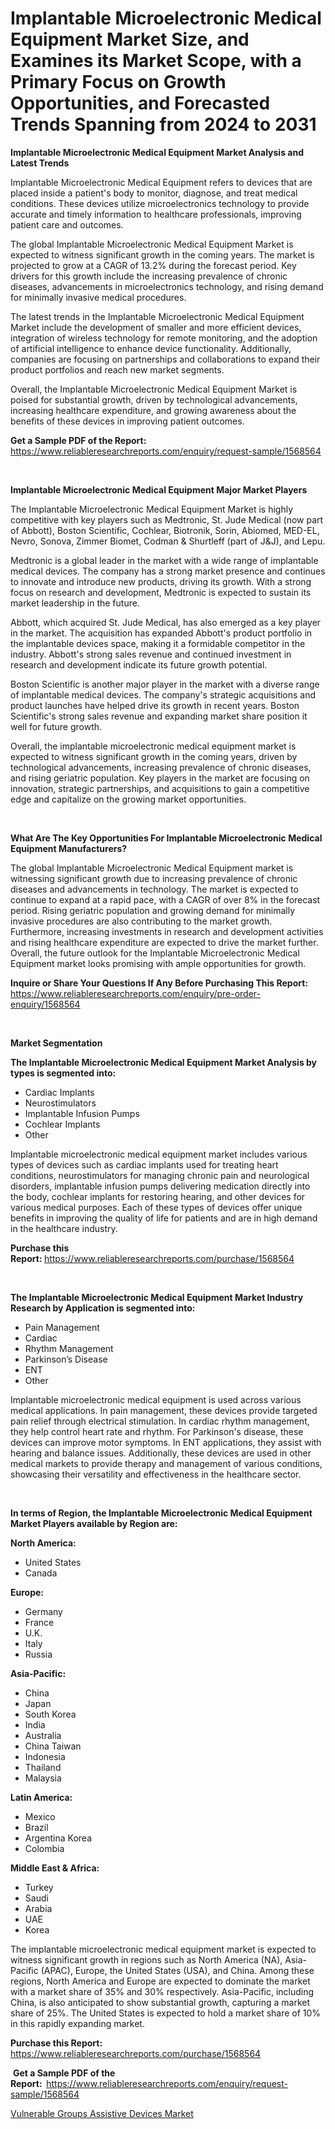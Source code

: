 <p><h1>Implantable Microelectronic Medical Equipment Market Size, and Examines its Market Scope, with a Primary Focus on Growth Opportunities, and Forecasted Trends Spanning from 2024 to 2031</h1></p><p><strong>Implantable Microelectronic Medical Equipment Market Analysis and Latest Trends</strong></p>
<p><p>Implantable Microelectronic Medical Equipment refers to devices that are placed inside a patient's body to monitor, diagnose, and treat medical conditions. These devices utilize microelectronics technology to provide accurate and timely information to healthcare professionals, improving patient care and outcomes.</p><p>The global Implantable Microelectronic Medical Equipment Market is expected to witness significant growth in the coming years. The market is projected to grow at a CAGR of 13.2% during the forecast period. Key drivers for this growth include the increasing prevalence of chronic diseases, advancements in microelectronics technology, and rising demand for minimally invasive medical procedures.</p><p>The latest trends in the Implantable Microelectronic Medical Equipment Market include the development of smaller and more efficient devices, integration of wireless technology for remote monitoring, and the adoption of artificial intelligence to enhance device functionality. Additionally, companies are focusing on partnerships and collaborations to expand their product portfolios and reach new market segments.</p><p>Overall, the Implantable Microelectronic Medical Equipment Market is poised for substantial growth, driven by technological advancements, increasing healthcare expenditure, and growing awareness about the benefits of these devices in improving patient outcomes.</p></p>
<p><strong>Get a Sample PDF of the Report:&nbsp;</strong> <a href="https://www.reliableresearchreports.com/enquiry/request-sample/1568564">https://www.reliableresearchreports.com/enquiry/request-sample/1568564</a></p>
<p>&nbsp;</p>
<p><strong>Implantable Microelectronic Medical Equipment Major Market Players</strong></p>
<p><p>The Implantable Microelectronic Medical Equipment Market is highly competitive with key players such as Medtronic, St. Jude Medical (now part of Abbott), Boston Scientific, Cochlear, Biotronik, Sorin, Abiomed, MED-EL, Nevro, Sonova, Zimmer Biomet, Codman & Shurtleff (part of J&J), and Lepu.</p><p>Medtronic is a global leader in the market with a wide range of implantable medical devices. The company has a strong market presence and continues to innovate and introduce new products, driving its growth. With a strong focus on research and development, Medtronic is expected to sustain its market leadership in the future.</p><p>Abbott, which acquired St. Jude Medical, has also emerged as a key player in the market. The acquisition has expanded Abbott's product portfolio in the implantable devices space, making it a formidable competitor in the industry. Abbott's strong sales revenue and continued investment in research and development indicate its future growth potential.</p><p>Boston Scientific is another major player in the market with a diverse range of implantable medical devices. The company's strategic acquisitions and product launches have helped drive its growth in recent years. Boston Scientific's strong sales revenue and expanding market share position it well for future growth.</p><p>Overall, the implantable microelectronic medical equipment market is expected to witness significant growth in the coming years, driven by technological advancements, increasing prevalence of chronic diseases, and rising geriatric population. Key players in the market are focusing on innovation, strategic partnerships, and acquisitions to gain a competitive edge and capitalize on the growing market opportunities.</p></p>
<p>&nbsp;</p>
<p><strong>What Are The Key Opportunities For Implantable Microelectronic Medical Equipment Manufacturers?</strong></p>
<p><p>The global Implantable Microelectronic Medical Equipment market is witnessing significant growth due to increasing prevalence of chronic diseases and advancements in technology. The market is expected to continue to expand at a rapid pace, with a CAGR of over 8% in the forecast period. Rising geriatric population and growing demand for minimally invasive procedures are also contributing to the market growth. Furthermore, increasing investments in research and development activities and rising healthcare expenditure are expected to drive the market further. Overall, the future outlook for the Implantable Microelectronic Medical Equipment market looks promising with ample opportunities for growth.</p></p>
<p><strong>Inquire or Share Your Questions If Any Before Purchasing This Report:</strong> <a href="https://www.reliableresearchreports.com/enquiry/pre-order-enquiry/1568564">https://www.reliableresearchreports.com/enquiry/pre-order-enquiry/1568564</a></p>
<p>&nbsp;</p>
<p><strong>Market Segmentation</strong></p>
<p><strong>The Implantable Microelectronic Medical Equipment Market Analysis by types is segmented into:</strong></p>
<p><ul><li>Cardiac Implants</li><li>Neurostimulators</li><li>Implantable Infusion Pumps</li><li>Cochlear Implants</li><li>Other</li></ul></p>
<p><p>Implantable microelectronic medical equipment market includes various types of devices such as cardiac implants used for treating heart conditions, neurostimulators for managing chronic pain and neurological disorders, implantable infusion pumps delivering medication directly into the body, cochlear implants for restoring hearing, and other devices for various medical purposes. Each of these types of devices offer unique benefits in improving the quality of life for patients and are in high demand in the healthcare industry.</p></p>
<p><strong>Purchase this Report:&nbsp;</strong><a href="https://www.reliableresearchreports.com/purchase/1568564">https://www.reliableresearchreports.com/purchase/1568564</a></p>
<p>&nbsp;</p>
<p><strong>The Implantable Microelectronic Medical Equipment Market Industry Research by Application is segmented into:</strong></p>
<p><ul><li>Pain Management</li><li>Cardiac</li><li>Rhythm Management</li><li>Parkinson’s Disease</li><li>ENT</li><li>Other</li></ul></p>
<p><p>Implantable microelectronic medical equipment is used across various medical applications. In pain management, these devices provide targeted pain relief through electrical stimulation. In cardiac rhythm management, they help control heart rate and rhythm. For Parkinson's disease, these devices can improve motor symptoms. In ENT applications, they assist with hearing and balance issues. Additionally, these devices are used in other medical markets to provide therapy and management of various conditions, showcasing their versatility and effectiveness in the healthcare sector.</p></p>
<p>&nbsp;</p>
<p><strong>In terms of Region, the Implantable Microelectronic Medical Equipment Market Players available by Region are:</strong></p>
<p>
    <p> <strong> North America: </strong>
        <ul>
            <li>United States</li>
            <li>Canada</li>
        </ul>
        </p> 
    <p> <strong> Europe: </strong>
        <ul>
            <li>Germany</li>
            <li>France</li>
            <li>U.K.</li>
            <li>Italy</li>
            <li>Russia</li>
        </ul>
        </p> 
    <p> <strong> Asia-Pacific: </strong>
        <ul>
            <li>China</li>
            <li>Japan</li>
            <li>South Korea</li>
            <li>India</li>
            <li>Australia</li>
            <li>China Taiwan</li>
            <li>Indonesia</li>
            <li>Thailand</li>
            <li>Malaysia</li>
        </ul>
        </p> 
    <p> <strong> Latin America: </strong>
        <ul>
            <li>Mexico</li>
            <li>Brazil</li>
            <li>Argentina Korea</li>
            <li>Colombia</li>
        </ul>
        </p> 
    <p> <strong> Middle East & Africa: </strong>
        <ul>
            <li>Turkey</li>
            <li>Saudi</li>
            <li>Arabia</li>
            <li>UAE</li>
            <li>Korea</li>
        </ul>
    </p>
    </p>
<p><p>The implantable microelectronic medical equipment market is expected to witness significant growth in regions such as North America (NA), Asia-Pacific (APAC), Europe, the United States (USA), and China. Among these regions, North America and Europe are expected to dominate the market with a market share of 35% and 30% respectively. Asia-Pacific, including China, is also anticipated to show substantial growth, capturing a market share of 25%. The United States is expected to hold a market share of 10% in this rapidly expanding market.</p></p>
<p><strong>Purchase this Report: </strong><a href="https://www.reliableresearchreports.com/purchase/1568564">https://www.reliableresearchreports.com/purchase/1568564</a></p>
<p>&nbsp;<strong>Get a Sample PDF of the Report:&nbsp;&nbsp;</strong><a href="https://www.reliableresearchreports.com/enquiry/request-sample/1568564">https://www.reliableresearchreports.com/enquiry/request-sample/1568564</a></p>
<p><strong></strong></p>
<p><p><a href="https://github.com/mbisetmhermsr/Market-Research-Report-List-1/blob/main/vulnerable-groups-assistive-devices-market.md">Vulnerable Groups Assistive Devices Market</a></p></p>